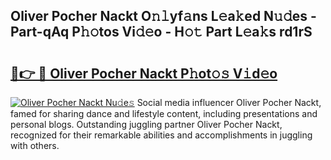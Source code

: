## Oliver Pocher Nackt O𝚗𝚕yf𝚊ns L𝚎a𝚔ed N𝚞𝚍es - Part-qAq P𝚑𝚘tos Vi𝚍𝚎o - H𝚘𝚝 Part L𝚎a𝚔s rd1rS

# <h2><a href="http://kf3gtk.oniu.top/?m=Oliver+Pocher+Nackt">🔗👉 🔴 Oliver Pocher Nackt P𝚑ot𝚘𝚜 V𝚒d𝚎o</a></h2>

[![Oliver Pocher Nackt Nu𝚍e𝚜](https://i.imgur.com/0qMVB7G.gif)](http://kf3gtk.oniu.top/?m=Oliver+Pocher+Nackt)
Social media influencer Oliver Pocher Nackt, famed for sharing dance and lifestyle content, including presentations and personal blogs. Outstanding juggling partner Oliver Pocher Nackt, recognized for their remarkable abilities and accomplishments in juggling with others.  
